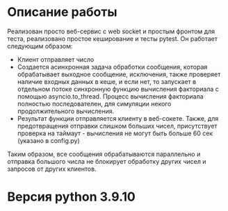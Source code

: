 # Описание работы
Реализован просто веб-сервис с web socket и простым фронтом для теста, реализовано простое кеширование и тесты pytest. 
Он работает следующим образом:
- Клиент отправляет число
- Создается асинхронная задача обработки сообщения, которая обрабатывает выходное сообщение, исключения, также проверяет наличие входных данных в кеше, и
  если нет, то запускает в отдельном потоке синхронную функцию вычисления факториала с помощью asyncio.to_thread.
  Процесс вычисления факториала полностью последователен, для симуляции некого продолжительного вычисления.
- Результат функции отправляется клиенту в веб-сокете. 
  Также, для предотвращения отправки слишком больших чисел, присутствует проверка на таймаут - вычисления не могут быть больше 60 сек (указано в config.py)

Таким образом, все сообщения обрабатываются параллельно и отправка большого числа не блокирует обработку других чисел и запросов от других клиентов.

# Версия python 3.9.10

